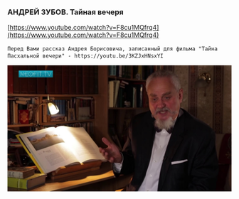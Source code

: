 
### АНДРЕЙ ЗУБОВ. Тайная вечеря



[https://www.youtube.com/watch?v=F8cu1MQfrq4](https://www.youtube.com/watch?v=F8cu1MQfrq4)

```
Перед Вами рассказ Андрея Борисовича, записанный для фильма "Тайна Пасхальной вечери" - https://youtu.be/3KZJxHNsxYI
```



![1695248790_andrei-zubov-tainaia-vecheria_F8cu1MQfrq4.jpg](1695248790_andrei-zubov-tainaia-vecheria_F8cu1MQfrq4.jpg)
